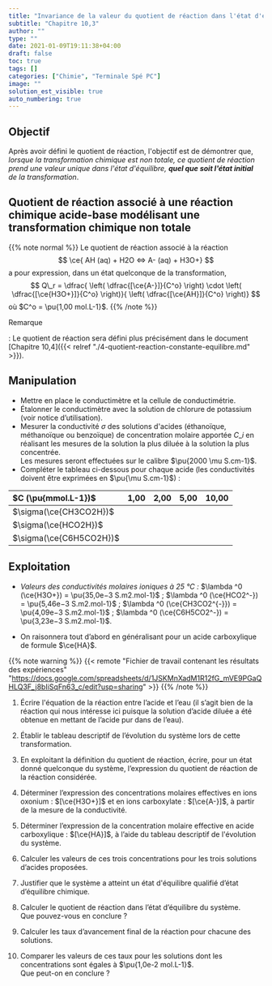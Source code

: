 ```yaml
---
title: "Invariance de la valeur du quotient de réaction dans l'état d'équilibre"
subtitle: "Chapitre 10,3"
author: ""
type: ""
date: 2021-01-09T19:11:38+04:00
draft: false
toc: true
tags: []
categories: ["Chimie", "Terminale Spé PC"]
image: ""
solution_est_visible: true
auto_numbering: true
---
```

## Objectif

Après avoir défini le quotient de réaction, l'objectif est de démontrer que, *lorsque la transformation chimique est non totale, ce quotient de réaction prend une valeur unique dans l'état d'équilibre, **quel que soit l'état initial** de la transformation*.

## Quotient de réaction associé à une réaction chimique acide-base modélisant une transformation chimique non totale

{{% note normal %}}
Le quotient de réaction associé à la réaction 
$$
    \ce{ AH (aq) + H2O <=> A- (aq) + H3O+}
$$
a pour expression, dans un état quelconque de la transformation, 
$$
    Q\_r = \dfrac{ \left( \dfrac{[\ce{A-}]}{C^o} \right) \cdot \left( \dfrac{[\ce{H3O+}]}{C^o} \right)}{ \left( \dfrac{[\ce{AH}]}{C^o} \right)}
$$
où $C^o = \pu{1,00 mol.L-1}$.
{{% /note %}}

Remarque

: Le quotient de réaction sera défini plus précisément dans le document [Chapitre 10,4]({{< relref "./4-quotient-reaction-constante-equilibre.md" >}}).

## Manipulation

- Mettre en place le conductimètre et la cellule de conductimétrie.
- Étalonner le conductimètre avec la solution de chlorure de potassium (voir notice d’utilisation).
- Mesurer la conductivité $\sigma$ des solutions d'acides (éthanoïque, méthanoïque ou benzoïque) de concentration molaire apportée $C\_i$ en réalisant les mesures de la solution la plus diluée à la solution la plus concentrée.\
Les mesures seront effectuées sur le calibre $\pu{2000 \mu S.cm-1}$.
- Compléter le tableau ci-dessous pour chaque acide (les conductivités doivent être exprimées en $\pu{\mu S.cm-1}$) :
<center>

| $C (\pu{mmol.L-1})$ | 1,00 | 2,00 | 5,00 | 10,00 |
| :--- | :---: | :---: | :---: | :---: |
| $\sigma(\ce{CH3CO2H})$ |  |  |  |  |
| $\sigma(\ce{HCO2H})$ |  |  |  |  |
| $\sigma(\ce{C6H5CO2H})$ |  |  |  |  |

</center>

## Exploitation

- *Valeurs des conductivités molaires ioniques à 25 °C :*
$\lambda ^0 (\ce{H3O+}) = \pu{35,0e−3 S.m2.mol-1}$ ; $\lambda ^0 (\ce{HCO2^-}) = \pu{5,46e−3 S.m2.mol-1}$ ; $\lambda ^0 (\ce{CH3CO2^{-}}) = \pu{4,09e−3 S.m2.mol-1}$ ; $\lambda ^0 (\ce{C6H5CO2^-}) = \pu{3,23e−3 S.m2.mol-1}$.

- On raisonnera tout d’abord en généralisant pour un acide carboxylique de formule $\ce{HA}$.

{{% note warning %}}
{{< remote "Fichier de travail contenant les résultats des expériences" "https://docs.google.com/spreadsheets/d/1JSKMnXadM1R12fG_mVE9PGaQHLQ3F_j8bIiSqFn63_c/edit?usp=sharing" >}}
{{% /note %}}

1. Écrire l'équation de la réaction entre l’acide et l’eau (il s’agit bien de la réaction qui nous intéresse ici puisque la solution d’acide diluée a été obtenue en mettant de l’acide pur dans de l’eau).

2. Établir le tableau descriptif de l’évolution du système lors de cette transformation.

3. En exploitant la définition du quotient de réaction, écrire, pour un état donné quelconque du système, l’expression du quotient de réaction de la réaction considérée.

4. Déterminer l’expression des concentrations molaires effectives en ions oxonium : $[\ce{H3O+}]$ et en ions carboxylate : $[\ce{A-}]$, à partir de la mesure de la conductivité.

5. Déterminer l’expression de la concentration molaire effective en acide carboxylique : $[\ce{HA}]$, à l’aide du tableau descriptif de l'évolution du système.

6. Calculer les valeurs de ces trois concentrations pour les trois solutions d’acides proposées.

7. Justifier que le système a atteint un état d'équilibre qualifié d’état d’équilibre chimique.

8. Calculer le quotient de réaction dans l’état d’équilibre du système.\
Que pouvez-vous en conclure ?

9. Calculer les taux d’avancement final de la réaction pour chacune des solutions.

10. Comparer les valeurs de ces taux pour les solutions dont les concentrations sont égales à $\pu{1,0e-2 mol.L-1}$.\
Que peut-on en conclure ?

